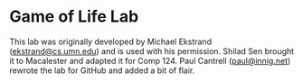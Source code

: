 Game of Life Lab
====

This lab was originally developed by Michael Ekstrand (ekstrand@cs.umn.edu) and is used with his permission.
Shilad Sen brought it to Macalester and adapted it for Comp 124.
Paul Cantrell (paul@innig.net) rewrote the lab for GitHub and added a bit of flair.
